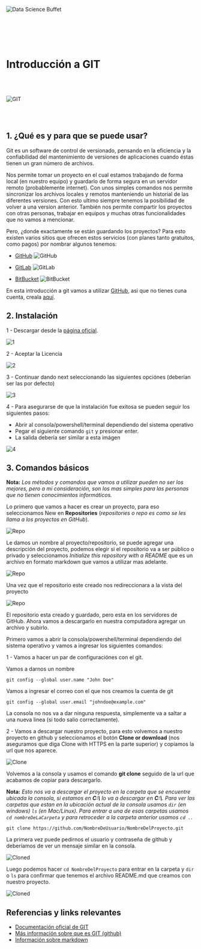 
![Data Science Buffet](../assets/img/logo.png)

<br><br><br><br>

# Introducción a GIT

<br><br>

![GIT](../assets/img/unit-1/gitlogo.png)

<br><br>

## 1. ¿Qué es y para que se puede usar?

Git es un software de control de versionado, pensando en la eficiencia y la confiabilidad del mantenimiento de versiones de aplicaciones cuando éstas tienen un gran número de archivos.

Nos permite tomar un proyecto en el cual estamos trabajando de forma local (en nuestro equipo) y guardarlo de forma segura en un servidor remoto (probablemente internet). Con unos simples comandos nos permite sincronizar los archivos locales y remotos manteniendo un historial de las diferentes versiones. Con esto ultimo siempre tenemos la posibilidad de volver a una version anterior. También nos permite compartir los proyectos con otras personas, trabajar en equipos y muchas otras funcionalidades que no vamos a mencionar.

Pero, ¿donde exactamente se están guardando los proyectos?
Para esto existen varios sitios que ofrecen estos servicios (con planes tanto gratuitos, como pagos) por nombrar algunos tenemos:

* [GitHub](https://github.com)
![GitHub](../assets/img/unit-1/githublogo.png)

* [GitLab](https://about.gitlab.com)
![GitLab](../assets/img/unit-1/gitlablogo.png)

* [BitBucket](https://bitbucket.org)
![BitBucket](../assets/img/unit-1/bitbucketlogo.png)

En esta introducción a git vamos a utilizar [GitHub](https://github.com), asi que no tienes cuna cuenta, creala [aquí](https://github.com/join?source=header-home).

## 2. Instalación

1 - Descargar desde la [página oficial](https://git-scm.com/).

![1](../assets/img/unit-1/instalation-1.png)

2 - Aceptar la Licencia

![2](../assets/img/unit-1/instalation-2.png)

3 - Continuar dando next seleccionando las siguientes opciónes (deberían ser las por defecto)

![3](../assets/img/unit-1/instalation-3.png)

4 - Para asegurarse de que la instalación fue exitosa se pueden seguir los siguientes pasos:

* Abrir al consola/powershell/terminal dependiendo del sistema operativo
* Pegar el siguiente comando `git` y presionar enter.
* La salida debería ser similar a esta imágen

![4](../assets/img/unit-1/instalation-4.png)

## 3. Comandos básicos

**Nota:** *Los métodos y comandos que vamos a utilizar pueden no ser los mejores, pero a mi consideración, son los mas simples para las personas que no tienen conocimientos informáticos.*

Lo primero que vamos a hacer es crear un proyecto, para eso seleccionamos New en **Repositories** (*repositories o repo es como se les llama a los proyectos en GitHub*).

![Repo](../assets/img/unit-1/repositories.png)

Le damos un nombre al proyecto/repositorio, se puede agregar una descripción del proyecto, podemos elegir si el repositorio va a ser público o privado y seleccionamos *Initialize this repository with a README* que es un archivo en formato markdown que vamos a utilizar mas adelante.

![Repo](../assets/img/unit-1/newrepo.png)

Una vez que el repositorio este creado nos redireccionara a la vista del proyecto

![Repo](../assets/img/unit-1/repo.png)

El repositorio esta creado y guardado, pero esta en los servidores de GitHub. Ahora vamos a descargarlo en nuestra computadora agregar un archivo y subirlo.

Primero vamos a abrir la consola/powershell/terminal dependiendo del sistema operativo y vamos a ingresar los siguientes comandos:

1 - Vamos a hacer un par de configuraciónes con el git.

Vamos a darnos un nombre

`git config --global user.name "John Doe"`

Vamos a ingresar el correo con el que nos creamos la cuenta de git

`git config --global user.email "johndoe@example.com"`

La consola no nos va a dar ninguna respuesta, simplemente va a saltar a una nueva linea (si todo salio correctamente).

2 - Vamos a descargar nuestro proyecto, para esto volvemos a nuestro proyecto en github y seleccionamos el botón **Clone or download** (nos aseguramos que diga Clone with HTTPS en la parte superior) y copiamos la url que nos aparece.

![Clone](../assets/img/unit-1/clone.png)

Volvemos a la consola y usamos el comando **git clone** seguido de la url que acabamos de copiar para descargarlo.

**Nota:** *Esto nos va a descargar el proyecto en la carpeta que se encuentre ubicada la consola, si estamos en **C:\\** lo va a descargar en **C:\\**. Para ver las carpetas que estan en la ubicación actual de la consola usamos `dir` (en windows) `ls` (en Mac/Linux). Para entrar a una de esas carpetas usamos `cd nombreDeLaCarpeta` y para retroceder a la carpeta anterior usamos `cd ..`*

`git clone https://github.com/NombreDeUsuario/NombreDelProyecto.git`

La primera vez puede pedirnos el usuario y contraseña de github y deberíamos de ver un mensaje similar en la consola.

![Cloned](../assets/img/unit-1/cloned.png)

Luego podemos hacer `cd NombreDelProyecto` para entrar en la carpeta y `dir` o `ls` para confirmar que tenemos el archivo README.md que creamos con nuestro proyecto.

![Cloned](../assets/img/unit-1/clonedsuccess.png)

## Referencias y links relevantes

* [Documentación oficial de GIT](https://git-scm.com/doc)
* [Más información sobre que es GIT (github)](https://www.howtogeek.com/180167/htg-explains-what-is-github-and-what-do-geeks-use-it-for/)
* [Información sobre markdown](https://es.wikipedia.org/wiki/Markdown)

<br><br>